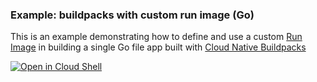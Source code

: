 ### Example: buildpacks with custom run image (Go)

This is an example demonstrating how to define and use a custom [Run Image](https://buildpacks.io/docs/concepts/components/stack/) in building a single Go file app built with [Cloud Native Buildpacks](https://buildpacks.io/)

[![Open in Cloud Shell](https://gstatic.com/cloudssh/images/open-btn.png)](https://ssh.cloud.google.com/cloudshell/open?cloudshell_git_repo=https://github.com/gsquared94/skaffold&cloudshell_working_dir=integration/examples/buildpacks-artifact-dependencies&cloudshell_workspace=integration/examples/buildpacks-artifact-dependencies&cloudshell_tutorial=tutorial.md)
